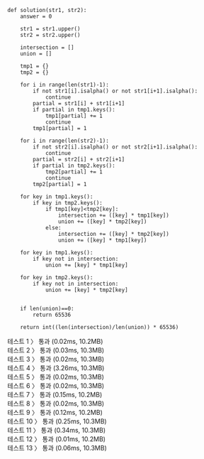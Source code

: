 ```
def solution(str1, str2):
    answer = 0

    str1 = str1.upper()
    str2 = str2.upper()

    intersection = []
    union = []

    tmp1 = {}
    tmp2 = {}

    for i in range(len(str1)-1):
        if not str1[i].isalpha() or not str1[i+1].isalpha():
            continue
        partial = str1[i] + str1[i+1]
        if partial in tmp1.keys():
            tmp1[partial] += 1
            continue
        tmp1[partial] = 1
    
    for i in range(len(str2)-1):
        if not str2[i].isalpha() or not str2[i+1].isalpha():
            continue
        partial = str2[i] + str2[i+1]
        if partial in tmp2.keys():
            tmp2[partial] += 1
            continue
        tmp2[partial] = 1

    for key in tmp1.keys():
        if key in tmp2.keys():
            if tmp1[key]<tmp2[key]:
                intersection += ([key] * tmp1[key])
                union += ([key] * tmp2[key])
            else:
                intersection += ([key] * tmp2[key])
                union += ([key] * tmp1[key])

    for key in tmp1.keys():
        if key not in intersection:
            union += [key] * tmp1[key]

    for key in tmp2.keys():
        if key not in intersection:
            union += [key] * tmp2[key]


    if len(union)==0:
        return 65536

    return int((len(intersection)/len(union)) * 65536)
```
테스트 1 〉	통과 (0.02ms, 10.2MB)<br>
테스트 2 〉	통과 (0.03ms, 10.3MB)<br>
테스트 3 〉	통과 (0.02ms, 10.3MB)<br>
테스트 4 〉	통과 (3.26ms, 10.3MB)<br>
테스트 5 〉	통과 (0.02ms, 10.3MB)<br>
테스트 6 〉	통과 (0.02ms, 10.3MB)<br>
테스트 7 〉	통과 (0.15ms, 10.2MB)<br>
테스트 8 〉	통과 (0.02ms, 10.3MB)<br>
테스트 9 〉	통과 (0.12ms, 10.2MB)<br>
테스트 10 〉	통과 (0.25ms, 10.3MB)<br>
테스트 11 〉	통과 (0.34ms, 10.3MB)<br>
테스트 12 〉	통과 (0.01ms, 10.2MB)<br>
테스트 13 〉	통과 (0.06ms, 10.3MB)<br>
